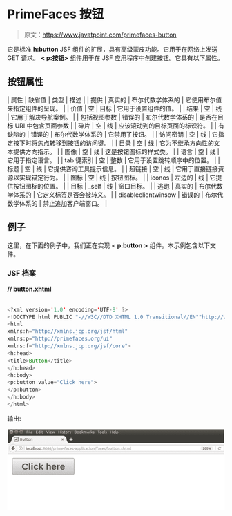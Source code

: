 # PrimeFaces 按钮

> 原文：<https://www.javatpoint.com/primefaces-button>

它是标准 **h:button** JSF 组件的扩展，具有高级蒙皮功能。它用于在网络上发送 GET 请求。 **< p:按钮>** 组件用于在 JSF 应用程序中创建按钮。它具有以下属性。

## 按钮属性

| 属性 | 缺省值 | 类型 | 描述 |
| 提供 | 真实的 | 布尔代数学体系的 | 它使用布尔值来指定组件的呈现。 |
| 价值 | 空 | 目标 | 它用于设置组件的值。 |
| 结果 | 空 | 线 | 它用于解决导航案例。 |
| 包括视图参数 | 错误的 | 布尔代数学体系的 | 是否在目标 URI 中包含页面参数 |
| 碎片 | 空 | 线 | 应该滚动到的目标页面的标识符。 |
| 有缺陷的 | 错误的 | 布尔代数学体系的 | 它禁用了按钮。 |
| 访问密钥 | 空 | 线 | 它指定按下时将焦点转移到按钮的访问键。 |
| 目录 | 空 | 线 | 它为不继承方向性的文本提供方向指示。 |
| 图像 | 空 | 线 | 这是按钮图标的样式类。 |
| 语言 | 空 | 线 | 它用于指定语言。 |
| tab 键索引 | 空 | 整数 | 它用于设置跳转顺序中的位置。 |
| 标题 | 空 | 线 | 它提供咨询工具提示信息。 |
| 超链接 | 空 | 线 | 它用于直接链接资源以实现锚定行为。 |
| 图标 | 空 | 线 | 按钮图标。 |
| iconos | 左边的 | 线 | 它提供按钮图标的位置。 |
| 目标 | _self | 线 | 窗口目标。 |
| 逃跑 | 真实的 | 布尔代数学体系的 | 它定义标签是否会被转义。 |
| disableclientwinsow | 错误的 | 布尔代数学体系的 | 禁止追加客户端窗口。 |

## 例子

这里，在下面的例子中，我们正在实现 **< p:button >** 组件。本示例包含以下文件。

### JSF 档案

**// button.xhtml**

```java

<?xml version='1.0' encoding='UTF-8' ?>
<!DOCTYPE html PUBLIC "-//W3C//DTD XHTML 1.0 Transitional//EN""http://www.w3.org/TR/xhtml1/DTD/xhtml1-transitional.dtd">
<html 
xmlns:h="http://xmlns.jcp.org/jsf/html"
xmlns:p="http://primefaces.org/ui"
xmlns:f="http://xmlns.jcp.org/jsf/core">
<h:head>
<title>Button</title>
</h:head>
<h:body>
<p:button value="Click here">
</p:button>
</h:body>
</html>

```

输出:

![PrimeFaces Button 1](img/479c58ceebdc381fb4dba6c9686476d6.png)